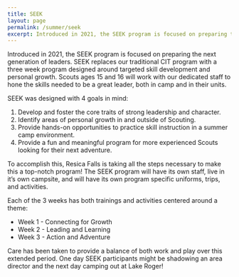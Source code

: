 ```yaml
---
title: SEEK
layout: page
permalink: /summer/seek
excerpt: Introduced in 2021, the SEEK program is focused on preparing the next generation of leaders. SEEK replaces our traditional CIT program with a three week program designed around targeted skill development and personal growth. 
---
```


Introduced in 2021, the SEEK program is focused on preparing the next generation of leaders. SEEK replaces our traditional CIT program with a three week program designed around targeted skill development and personal growth. Scouts ages 15 and 16 will work with our dedicated staff to hone the skills needed to be a great leader, both in camp and in their units.

SEEK was designed with 4 goals in mind:

1. Develop and foster the core traits of strong leadership and character.
2. Identify areas of personal growth in and outside of Scouting.
3. Provide hands-on opportunities to practice skill instruction in a summer camp environment.
4. Provide a fun and meaningful program for more experienced Scouts looking for their next adventure.

To accomplish this, Resica Falls is taking all the steps necessary to make this a top-notch program! The SEEK program will have its own staff, live in it’s own campsite, and will have its own program specific uniforms, trips, and activities.

Each of the 3 weeks has both trainings and activities centered around a theme:

- Week 1 - Connecting for Growth
- Week 2 - Leading and Learning
- Week 3 - Action and Adventure

Care has been taken to provide a balance of both work and play over this extended period. One day SEEK participants might be shadowing an area director and the next day camping out at Lake Roger!

<!-- We’re thrilled to be offering the SEEK program in 2024! Space is limited, so register today to ensure your spot in this exciting new adventure! -->

<!-- <table class="table text-center table-sessions">
    <thead class="thead-inverse">
        <tr>
            <th class="text-center">Session</th>
            <th class="text-center">Dates</th>
            <th class="text-center">Registration</th>
        </tr>
    </thead>
    <tbody>
        <tr>
            <td>Weeks 1-3</td>
            <td>June 23 - July 13</td>
            <td><a class="btn btn-primary" href="https://scoutingevent.com/525-73304-180233">Register Now</a></td>
        </tr>
    </tbody>
</table> -->
